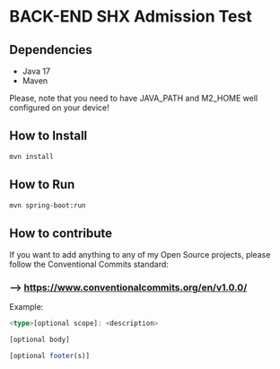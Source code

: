 # BACK-END SHX Admission Test

## Dependencies
- Java 17
- Maven

Please, note that you need to have JAVA_PATH and M2_HOME well configured on your device!

## How to Install
```bash
mvn install
```

## How to Run
```bash
mvn spring-boot:run
```

## How to contribute

If you want to add anything to any of my Open Source projects, please follow the Conventional Commits standard:

###  --> https://www.conventionalcommits.org/en/v1.0.0/

Example:

```typescript
<type>[optional scope]: <description>

[optional body]

[optional footer(s)]
```
